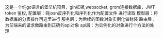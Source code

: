 这是一个纯go语言的堡垒机项目，gin框架,websocket, grom连接数据库，JWT token 鉴权,
配置层：将josn反序列化和序列化作为配置文件 进行读取
模型层：将数据库的分表操作再这里进行
服务层：为后续的函数对象实例化做封装
路由层：为前端来的请求做路由到正确的api对象
api层：为实例化的对象进行个方法的处理

